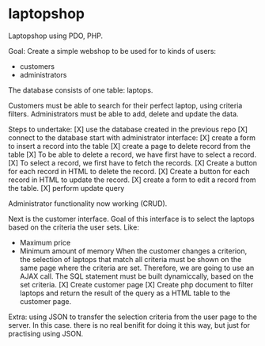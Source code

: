 # laptopshop
Laptopshop using PDO, PHP.

Goal:
Create a simple webshop to be used for to kinds of users:
- customers
- administrators

The database consists of one table: laptops.

Customers must be able to search for their perfect laptop, using criteria filters.
Administrators must be able to add, delete and update the data.

Steps to undertake:
[X] use the database created in the previous repo
[X] connect to the database
start with administrator interface:
   [X] create a form to insert a record into the table
   [X] create a page to delete record from the table
   [X] To be able to delete a record, we have first have to select a record.
   [X] To select a record, we first have to fetch the records.
   [X] Create a button for each record in HTML to delete the record.
   [X] Create a button for each record in HTML to update the record.
   [X] create a form to edit a record from the table.
   [X] perform update query

Administrator functionality now working (CRUD).

Next is the customer interface. Goal of this interface is to select the laptops based on the criteria the user sets. Like:
- Maximum price
- Minimum amount of memory
When the customer changes a criterion, the selection of laptops that match all criteria must be shown on the same page where the criteria are set. Therefore, we are going to use an AJAX call. The SQL statement must be built dynamiccally, based on the set criteria.
   [X] Create customer page
   [X] Create php document to filter laptops and return the result of the query as a HTML table to the customer page.

Extra: using JSON to transfer the selection criteria from the user page to the server. In this case. there is no real benifit for doing it this way, but just for practising using JSON.


